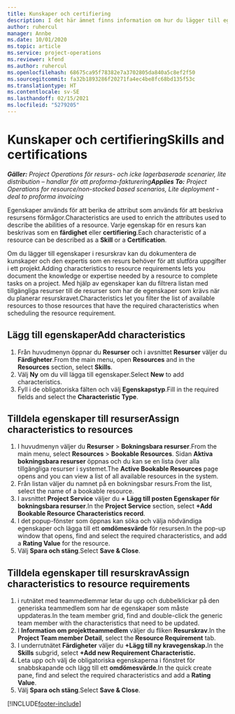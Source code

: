 ```yaml
---
title: Kunskaper och certifiering
description: I det här ämnet finns information om hur du lägger till egenskaper för färdigheter och certifiering i resurser.
author: ruhercul
manager: Annbe
ms.date: 10/01/2020
ms.topic: article
ms.service: project-operations
ms.reviewer: kfend
ms.author: ruhercul
ms.openlocfilehash: 68675ca95f78382e7a3702805da840a5c8ef2f50
ms.sourcegitcommit: fa32b1893286f20271fa4ec4be8fc68bd135f53c
ms.translationtype: HT
ms.contentlocale: sv-SE
ms.lasthandoff: 02/15/2021
ms.locfileid: "5279205"
---
```

# <a name="skills-and-certifications"></a><span data-ttu-id="50a1f-103">Kunskaper och certifiering</span><span class="sxs-lookup"><span data-stu-id="50a1f-103">Skills and certifications</span></span>
<span data-ttu-id="50a1f-104">_**Gäller:** Project Operations för resurs- och icke lagerbaserade scenarier, lite distribution – handlar för att proforma-fakturering_</span><span class="sxs-lookup"><span data-stu-id="50a1f-104">_**Applies To:** Project Operations for resource/non-stocked based scenarios, Lite deployment - deal to proforma invoicing_</span></span>

<span data-ttu-id="50a1f-105">Egenskaper används för att berika de attribut som används för att beskriva resursens förmågor.</span><span class="sxs-lookup"><span data-stu-id="50a1f-105">Characteristics are used to enrich the attributes used to describe the abilities of a resource.</span></span> <span data-ttu-id="50a1f-106">Varje egenskap för en resurs kan beskrivas som en **färdighet** eller **certifiering**.</span><span class="sxs-lookup"><span data-stu-id="50a1f-106">Each characteristic of a resource can be described as a **Skill** or a **Certification**.</span></span>

<span data-ttu-id="50a1f-107">Om du lägger till egenskaper i resurskrav kan du dokumentera de kunskaper och den expertis som en resurs behöver för att slutföra uppgifter i ett projekt.</span><span class="sxs-lookup"><span data-stu-id="50a1f-107">Adding characteristics to resource requirements lets you document the knowledge or expertise needed by a resource to complete tasks on a project.</span></span> <span data-ttu-id="50a1f-108">Med hjälp av egenskaper kan du filtrera listan med tillgängliga resurser till de resurser som har de egenskaper som krävs när du planerar resurskravet.</span><span class="sxs-lookup"><span data-stu-id="50a1f-108">Characteristics let you filter the list of available resources to those resources that have the required characteristics when scheduling the resource requirement.</span></span>

## <a name="add-characteristics"></a><span data-ttu-id="50a1f-109">Lägg till egenskaper</span><span class="sxs-lookup"><span data-stu-id="50a1f-109">Add characteristics</span></span>

1. <span data-ttu-id="50a1f-110">Från huvudmenyn öppnar du **Resurser** och i avsnittet **Resurser** väljer du **Färdigheter**.</span><span class="sxs-lookup"><span data-stu-id="50a1f-110">From the main menu, open **Resources** and in the **Resources** section, select **Skills**.</span></span>
2. <span data-ttu-id="50a1f-111">Välj **Ny** om du vill lägga till egenskaper.</span><span class="sxs-lookup"><span data-stu-id="50a1f-111">Select **New** to add characteristics.</span></span>
3. <span data-ttu-id="50a1f-112">Fyll i de obligatoriska fälten och välj **Egenskapstyp**.</span><span class="sxs-lookup"><span data-stu-id="50a1f-112">Fill in the required fields and select the **Characteristic Type**.</span></span>

## <a name="assign-characteristics-to-resources"></a><span data-ttu-id="50a1f-113">Tilldela egenskaper till resurser</span><span class="sxs-lookup"><span data-stu-id="50a1f-113">Assign characteristics to resources</span></span>

1. <span data-ttu-id="50a1f-114">I huvudmenyn väljer du **Resurser** > **Bokningsbara resurser**.</span><span class="sxs-lookup"><span data-stu-id="50a1f-114">From the main menu, select **Resources** > **Bookable Resources**.</span></span> <span data-ttu-id="50a1f-115">Sidan **Aktiva bokningsbara resurser** öppnas och du kan se en lista över alla tillgängliga resurser i systemet.</span><span class="sxs-lookup"><span data-stu-id="50a1f-115">The **Active Bookable Resources** page opens and you can view a list of all available resources in the system.</span></span>
2. <span data-ttu-id="50a1f-116">Från listan väljer du namnet på en bokningsbar resurs.</span><span class="sxs-lookup"><span data-stu-id="50a1f-116">From the list, select the name of a bookable resource.</span></span>
3. <span data-ttu-id="50a1f-117">I avsnittet **Project Service** väljer du **+ Lägg till posten Egenskaper för bokningsbara resurser**.</span><span class="sxs-lookup"><span data-stu-id="50a1f-117">In the **Project Service** section, select **+Add Bookable Resource Characteristics record**.</span></span>
4. <span data-ttu-id="50a1f-118">I det popup-fönster som öppnas kan söka och välja nödvändiga egenskaper och lägga till ett **omdömesvärde** för resursen.</span><span class="sxs-lookup"><span data-stu-id="50a1f-118">In the pop-up window that opens, find and select the required characteristics, and add a **Rating Value** for the resource.</span></span>
5. <span data-ttu-id="50a1f-119">Välj **Spara och stäng**.</span><span class="sxs-lookup"><span data-stu-id="50a1f-119">Select **Save & Close**.</span></span>

## <a name="assign-characteristics-to-resource-requirements"></a><span data-ttu-id="50a1f-120">Tilldela egenskaper till resurskrav</span><span class="sxs-lookup"><span data-stu-id="50a1f-120">Assign characteristics to resource requirements</span></span>

1. <span data-ttu-id="50a1f-121">i rutnätet med teammedlemmar letar du upp och dubbelklickar på den generiska teammedlem som har de egenskaper som måste uppdateras.</span><span class="sxs-lookup"><span data-stu-id="50a1f-121">In the team member grid, find and double-click the generic team member with the characteristics that need to be updated.</span></span>
2. <span data-ttu-id="50a1f-122">I **Information om projektteammedlem** väljer du fliken **Resurskrav**.</span><span class="sxs-lookup"><span data-stu-id="50a1f-122">In the **Project Team member Detail**, select the **Resource Requirement** tab.</span></span>
3. <span data-ttu-id="50a1f-123">I underrutnätet **Färdigheter** väljer du **+Lägg till ny kravegenskap.**</span><span class="sxs-lookup"><span data-stu-id="50a1f-123">In the **Skills** subgrid, select **+Add new Requirement Characteristic.**</span></span>
4. <span data-ttu-id="50a1f-124">Leta upp och välj de obligatoriska egenskaperna i fönstret för snabbskapande och lägg till ett **omdömesvärde**.</span><span class="sxs-lookup"><span data-stu-id="50a1f-124">In the quick create pane, find and select the required characteristics and add a **Rating Value**.</span></span>
5. <span data-ttu-id="50a1f-125">Välj **Spara och stäng**.</span><span class="sxs-lookup"><span data-stu-id="50a1f-125">Select **Save & Close**.</span></span>

[!INCLUDE[footer-include](../includes/footer-banner.md)]